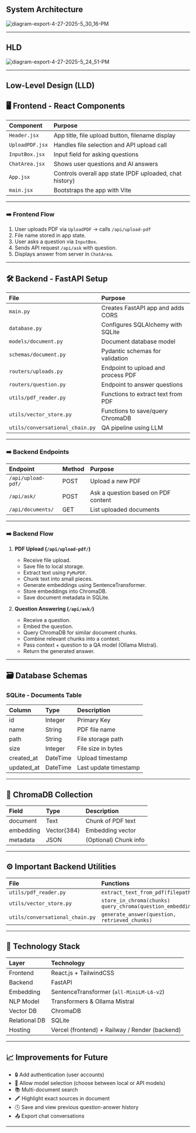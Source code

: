 ## System Architecture 

![diagram-export-4-27-2025-5_30_16-PM](https://github.com/user-attachments/assets/6c574db6-6625-4b16-9be3-f63d83cfb631)

---

## HLD

![diagram-export-4-27-2025-5_24_51-PM](https://github.com/user-attachments/assets/b1799737-02d1-43be-89db-70f870142ff2)

---

## Low-Level Design (LLD) 

## 🖥️ Frontend - React Components

| Component      | Purpose |
|:---------------|:--------|
| `Header.jsx`    | App title, file upload button, filename display |
| `UploadPDF.jsx` | Handles file selection and API upload call |
| `InputBox.jsx`  | Input field for asking questions |
| `ChatArea.jsx`  | Shows user questions and AI answers |
| `App.jsx`       | Controls overall app state (PDF uploaded, chat history) |
| `main.jsx`      | Bootstraps the app with Vite |

---

### ➡️ Frontend Flow

1. User uploads PDF via `UploadPDF` → calls `/api/upload-pdf`
2. File name stored in app state.
3. User asks a question via `InputBox`.
4. Sends API request `/api/ask` with question.
5. Displays answer from server in `ChatArea`.

---

## 🛠️ Backend - FastAPI Setup

| File                  | Purpose |
|:----------------------|:--------|
| `main.py`              | Creates FastAPI app and adds CORS |
| `database.py`          | Configures SQLAlchemy with SQLite |
| `models/document.py`   | Document database model |
| `schemas/document.py`  | Pydantic schemas for validation |
| `routers/uploads.py`   | Endpoint to upload and process PDF |
| `routers/question.py`  | Endpoint to answer questions |
| `utils/pdf_reader.py`  | Functions to extract text from PDF |
| `utils/vector_store.py`| Functions to save/query ChromaDB |
| `utils/conversational_chain.py` | QA pipeline using LLM |

---

### ➡️ Backend Endpoints

| Endpoint                | Method | Purpose |
|:-------------------------|:------|:--------|
| `/api/upload-pdf/`        | POST   | Upload a new PDF |
| `/api/ask/`               | POST   | Ask a question based on PDF content |
| `/api/documents/`         | GET    | List uploaded documents |

---

### ➡️ Backend Flow

1. **PDF Upload (`/api/upload-pdf/`)**
   - Receive file upload.
   - Save file to local storage.
   - Extract text using `PyMuPDF`.
   - Chunk text into small pieces.
   - Generate embeddings using SentenceTransformer.
   - Store embeddings into ChromaDB.
   - Save document metadata in SQLite.

2. **Question Answering (`/api/ask/`)**
   - Receive a question.
   - Embed the question.
   - Query ChromaDB for similar document chunks.
   - Combine relevant chunks into a context.
   - Pass context + question to a QA model (Ollama Mistral).
   - Return the generated answer.

---

## 🗃️ Database Schemas

### SQLite - Documents Table

| Column        | Type     | Description |
|:--------------|:---------|:------------|
| id             | Integer  | Primary Key |
| name           | String   | PDF file name |
| path           | String   | File storage path |
| size           | Integer  | File size in bytes |
| created_at     | DateTime | Upload timestamp |
| updated_at     | DateTime | Last update timestamp |

---

## 🧠 ChromaDB Collection

| Field         | Type       | Description |
|:--------------|:-----------|:------------|
| document      | Text        | Chunk of PDF text |
| embedding     | Vector(384) | Embedding vector |
| metadata      | JSON        | (Optional) Chunk info |

---

## ⚙️ Important Backend Utilities

| File                        | Functions |
|:-----------------------------|:----------|
| `utils/pdf_reader.py`        | `extract_text_from_pdf(filepath)` |
| `utils/vector_store.py`      | `store_in_chroma(chunks)` <br> `query_chroma(question_embedding)` |
| `utils/conversational_chain.py` | `generate_answer(question, retrieved_chunks)` |

---

## 🚀 Technology Stack

| Layer         | Technology |
|:--------------|:-----------|
| Frontend      | React.js + TailwindCSS |
| Backend       | FastAPI |
| Embedding     | SentenceTransformer (`all-MiniLM-L6-v2`) |
| NLP Model     | Transformers & Ollama Mistral |
| Vector DB     | ChromaDB |
| Relational DB | SQLite |
| Hosting       | Vercel (frontend) + Railway / Render (backend) |

---

## 📈 Improvements for Future

- 🔒 Add authentication (user accounts)
- 🧠 Allow model selection (choose between local or API models)
- 📚 Multi-document search
- 🖍️ Highlight exact sources in document
- 🕓 Save and view previous question-answer history
- 📤 Export chat conversations

---

